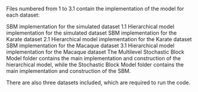 Files numbered from 1 to 3.1 contain the implementation of the model for each dataset:

SBM implementation for the simulated dataset
1.1 Hierarchical model implementation for the simulated dataset
SBM implementation for the Karate dataset
2.1 Hierarchical model implementation for the Karate dataset
SBM implementation for the Macaque dataset
3.1 Hierarchical model implementation for the Macaque dataset
The Multilevel Stochastic Block Model folder contains the main implementation and construction of the hierarchical model, while the Stochastic Block Model folder contains the main implementation and construction of the SBM.

There are also three datasets included, which are required to run the code.
